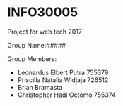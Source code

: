 # INFO30005
Project for web tech 2017

Group Name:#####

Group Members:
- Leonardus Elbert Putra    755379
- Priscilla Natalia Widjaja 726512
- Brian Bramasta
- Christopher Hadi Oetomo   755374
